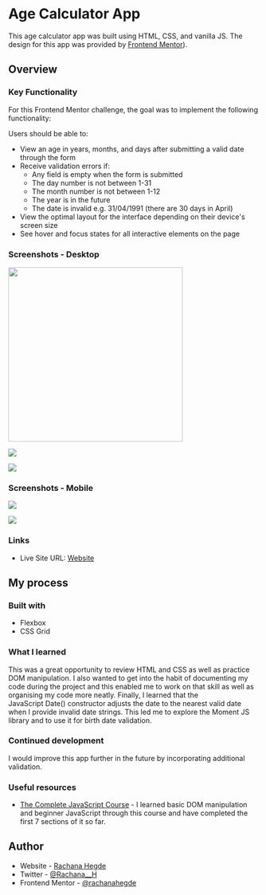 # Age Calculator App

This age calculator app was built using HTML, CSS, and vanilla JS. The design for this app was provided by [Frontend Mentor](https://www.frontendmentor.io/challenges/age-calculator-app-dF9DFFpj-Q)).

## Overview

### Key Functionality

For this Frontend Mentor challenge, the goal was to implement the following functionality:

Users should be able to:

- View an age in years, months, and days after submitting a valid date through the form
- Receive validation errors if:
  - Any field is empty when the form is submitted
  - The day number is not between 1-31
  - The month number is not between 1-12
  - The year is in the future
  - The date is invalid e.g. 31/04/1991 (there are 30 days in April)
- View the optimal layout for the interface depending on their device's screen size
- See hover and focus states for all interactive elements on the page

### Screenshots - Desktop

<img src="/screenshots/age-calculator-desktop.png" width="350"/>

![](/screenshots/age-calculator-desktop-error-1.png)

![](/screenshots/age-calculator-desktop-error-2.png)

### Screenshots - Mobile

![](/screenshots/age-calculator-mobile.PNG)

![](/screenshots/age-calculator-mobile-error.PNG)

### Links

- Live Site URL: [Website](https://rachanahegde.github.io/age-calculator-app/)

## My process

### Built with

- Flexbox
- CSS Grid

### What I learned

This was a great opportunity to review HTML and CSS as well as practice DOM manipulation. I also wanted to get into the habit of documenting my code during the project and this enabled me to work on that skill as well as organising my code more neatly. Finally, I learned that the JavaScript Date() constructor adjusts the date to the nearest valid date when I provide invalid date strings. This led me to explore the Moment JS library and to use it for birth date validation.

### Continued development

I would improve this app further in the future by incorporating additional validation.

### Useful resources

- [The Complete JavaScript Course](https://www.udemy.com/course/the-complete-javascript-course/) - I learned basic DOM manipulation and beginner JavaScript through this course and have completed the first 7 sections of it so far.

## Author

- Website - [Rachana Hegde](http://rachanahegde.squarespace.com/)
- Twitter - [@Rachana\_\_H](https://twitter.com/Rachana__H)
- Frontend Mentor - [@rachanahegde](https://www.frontendmentor.io/profile/rachanahegde)
